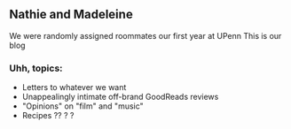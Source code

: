 ## Nathie and Madeleine

We were randomly assigned roommates our first year at UPenn
This is our blog

### Uhh, topics:
- Letters to whatever we want 
- Unappealingly intimate off-brand GoodReads reviews
- "Opinions" on "film" and "music"
- Recipes ?? ? ? 
